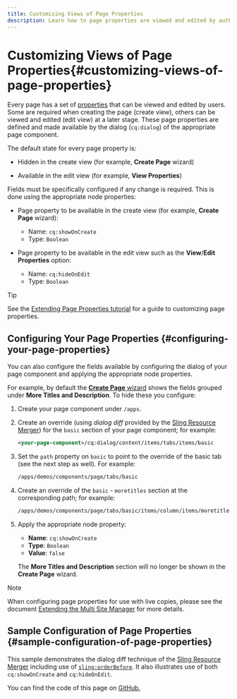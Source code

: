 ```yaml
---
title: Customizing Views of Page Properties
description: Learn how to page properties are viewed and edited by authors.
---
```


# Customizing Views of Page Properties{#customizing-views-of-page-properties}

Every page has a set of [properties](/help/sites-cloud/authoring/fundamentals/page-properties.md) that can be viewed and edited by users. Some are required when creating the page (create view), others can be viewed and edited (edit view) at a later stage. These page properties are defined and made available by the dialog (`cq:dialog`) of the appropriate page component.

The default state for every page property is:

* Hidden in the create view (for example, **Create Page** wizard)

* Available in the edit view (for example, **View Properties**)

Fields must be specifically configured if any change is required. This is done using the appropriate node properties:

* Page property to be available in the create view (for example, **Create Page** wizard):

    * Name: `cq:showOnCreate`
    * Type: `Boolean`

* Page property to be available in the edit view such as the **View**/**Edit**  **Properties** option:

    * Name: `cq:hideOnEdit`
    * Type: `Boolean`

>[!TIP]
>
>See the [Extending Page Properties tutorial](https://experienceleague.adobe.com/docs/experience-manager-learn/sites/developing/page-properties-technical-video-develop.html) for a guide to customizing page properties.

## Configuring Your Page Properties {#configuring-your-page-properties}

You can also configure the fields available by configuring the dialog of your page component and applying the appropriate node properties.

For example, by default the [**Create Page** wizard](/help/sites-cloud/authoring/fundamentals/organizing-pages.md#creating-a-new-page) shows the fields grouped under **More Titles and Description**. To hide these you configure:

1. Create your page component under `/apps`.
1. Create an override (using *dialog diff* provided by the [Sling Resource Merger](/help/sites-developing/sling-resource-merger.md)) for the `basic` section of your page component; for example:

   ```xml
   <your-page-component>/cq:dialog/content/items/tabs/items/basic
   ```

1. Set the `path` property on `basic` to point to the override of the basic tab (see the next step as well). For example:

   ```xml
   /apps/demos/components/page/tabs/basic
   ```

1. Create an override of the `basic` - `moretitles` section at the corresponding path; for example:

   ```xml
   /apps/demos/components/page/tabs/basic/items/column/items/moretitles
   ```

1. Apply the appropriate node property:

    * **Name**: `cq:showOnCreate`
    * **Type**: `Boolean`
    * **Value**: `false`

   The **More Titles and Description** section will no longer be shown in the **Create Page** wizard.

>[!NOTE]
>
>When configuring page properties for use with live copies, please see the document [Extending the Multi Site Manager](/help/implementing/developing/extending/msm.md#configuring-msm-locks-on-page-properties) for more details.

## Sample Configuration of Page Properties {#sample-configuration-of-page-properties}

This sample demonstrates the dialog diff technique of the [Sling Resource Merger](/help/sites-developing/sling-resource-merger.md) including use of [`sling:orderBefore`](/help/sites-developing/sling-resource-merger.md#properties). It also illustrates use of both `cq:showOnCreate` and `cq:hideOnEdit`.

You can find the code of this page on [GitHub.](https://github.com/Adobe-Marketing-Cloud/aem-authoring-extension-page-dialog)
